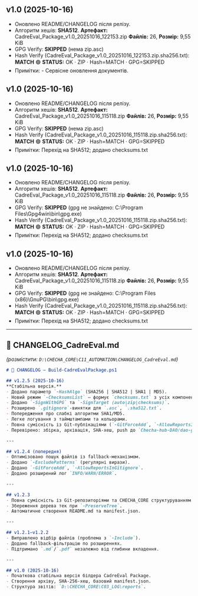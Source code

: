 ## v1.0 (2025-10-16)
- Оновлено README/CHANGELOG після релізу.
- Алгоритм хешів: **SHA512**.
**Артефакт:** CadreEval_Package_v1.0_20251016_122153.zip
**Файлів:** 26, **Розмір:** 9,55 KiB
 - GPG Verify: **SKIPPED** (нема zip.asc)
 - Hash Verify (CadreEval_Package_v1.0_20251016_122153.zip.sha256.txt): **MATCH**
🟢 **STATUS:** OK · ZIP · Hash=MATCH · GPG=SKIPPED
- Примітки: - Сервісне оновлення документів.

## v1.0 (2025-10-16)
- Оновлено README/CHANGELOG після релізу.
- Алгоритм хешів: **SHA512**.
**Артефакт:** CadreEval_Package_v1.0_20251016_115118.zip
**Файлів:** 26, **Розмір:** 9,55 KiB
 - GPG Verify: **SKIPPED** (нема zip.asc)
 - Hash Verify (CadreEval_Package_v1.0_20251016_115118.zip.sha256.txt): **MATCH**
🟢 **STATUS:** OK · ZIP · Hash=MATCH · GPG=SKIPPED
- Примітки: Перехід на SHA512; додано checksums.txt

## v1.0 (2025-10-16)
- Оновлено README/CHANGELOG після релізу.
- Алгоритм хешів: **SHA512**.
**Артефакт:** CadreEval_Package_v1.0_20251016_115118.zip
**Файлів:** 26, **Розмір:** 9,55 KiB
 - GPG Verify: **SKIPPED** (gpg не знайдено: C:\Program Files\Gpg4win\bin\gpg.exe)
 - Hash Verify (CadreEval_Package_v1.0_20251016_115118.zip.sha256.txt): **MATCH**
🟢 **STATUS:** OK · ZIP · Hash=MATCH · GPG=SKIPPED
- Примітки: Перехід на SHA512; додано checksums.txt

## v1.0 (2025-10-16)
- Оновлено README/CHANGELOG після релізу.
- Алгоритм хешів: **SHA512**.
**Артефакт:** CadreEval_Package_v1.0_20251016_115118.zip
**Файлів:** 26, **Розмір:** 9,55 KiB
 - GPG Verify: **SKIPPED** (gpg не знайдено: C:\Program Files (x86)\GnuPG\bin\gpg.exe)
 - Hash Verify (CadreEval_Package_v1.0_20251016_115118.zip.sha256.txt): **MATCH**
🟢 **STATUS:** OK · ZIP · Hash=MATCH · GPG=SKIPPED
- Примітки: Перехід на SHA512; додано checksums.txt

---

## 🧾 **CHANGELOG_CadreEval.md**
*(розмістити: `D:\CHECHA_CORE\C11_AUTOMATION\CHANGELOG_CadreEval.md`)*

```markdown
# 🧾 CHANGELOG — Build-CadreEvalPackage.ps1

## v1.2.5 (2025-10-16)
**Стабільна версія.**
- Додано параметр `-HashAlgo` (SHA256 | SHA512 | SHA1 | MD5).
- Новий режим `-ChecksumsList` — формує `checksums.txt` з усіх компонентів.
- Додано `-SignWithGPG` та `-SignTarget (auto|zip|checksums)`.
- Розширено `.gitignore`-винятки для `.asc`, `.sha512.txt`.
- Попередження про слабкі алгоритми SHA1/MD5.
- Легке логування з таймштампами та кольорами.
- Повна сумісність із Git-публікаціями (`-GitForceAdd`, `-AllowReportsInGitignore`).
- Перевірено: збірка, архівація, SHA-хеш, push до `Checha-hub-DAO/dao-gogs-docs.git`.

---

## v1.2.4 (попередня)
- Оптимізовано пошук файлів із fallback-механізмом.
- Додано `-ExcludePatterns` (регулярні вирази).
- Додано `-GitForceAdd`, `-AllowReportsInGitignore`.
- Додано розширений лог `INFO/WARN/ERROR`.

---

## v1.2.3
- Повна сумісність із Git-репозиторіями та CHECHA_CORE структуруванням.
- Збереження дерева тек при `-PreserveTree`.
- Автоматичне створення README.md та manifest.json.

---

## v1.2.1–v1.2.2
- Виправлено відбір файлів (проблема з `-Include`).
- Додано fallback-фільтрацію по розширеннях.
- Підтримано `.md`/`.pdf` незалежно від глибини вкладення.

---

## v1.0 (2025-10-16)
- Початкова стабільна версія білдера CadreEval Package.
- Створення архіву, SHA-256-хеш, базовий manifest.json.
- Структура звітів: `D:\CHECHA_CORE\C03_LOG\reports`.
